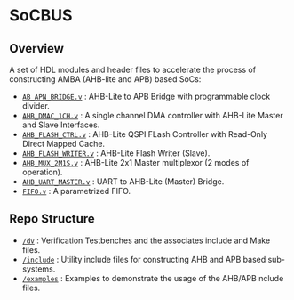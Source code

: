 # SoCBUS
## Overview
A set of HDL modules and header files to accelerate the process of constructing AMBA (AHB-lite and APB) based SoCs:
- [`AB_APN_BRIDGE.v`](AHB_APB_BRIDGE.v) : AHB-Lite to APB Bridge with programmable clock divider.
- [`AHB_DMAC_1CH.v`](AHB_DMAC_1CH.v) : A single channel DMA controller with AHB-Lite Master and Slave Interfaces.
- [`AHB_FLASH_CTRL.v`](AHB_FLASH_CTRL.v) : AHB-Lite QSPI FLash Controller with Read-Only Direct Mapped Cache. 
- [`AHB_FLASH_WRITER.v`](AHB_FLASH_WRITER.v) : AHB-Lite Flash Writer (Slave).
- [`AHB_MUX_2M1S.v`](AHB_MUX_2M1S.v) : AHB-Lite 2x1 Master multiplexor (2 modes of operation).
- [`AHB_UART_MASTER.v`](AHB_UART_MASTER.v) : UART to AHB-Lite (Master) Bridge.
- [`FIFO.v`](FIFO.v) : A parametrized FIFO.

## Repo Structure
- [`/dv`](/dv) : Verification Testbenches and the associates include and Make files.
- [`/include`](/include) : Utility include files for constructing AHB and APB based sub-systems.
- [`/examples`](/examples) : Examples to demonstrate the usage of the AHB/APB nclude files. 